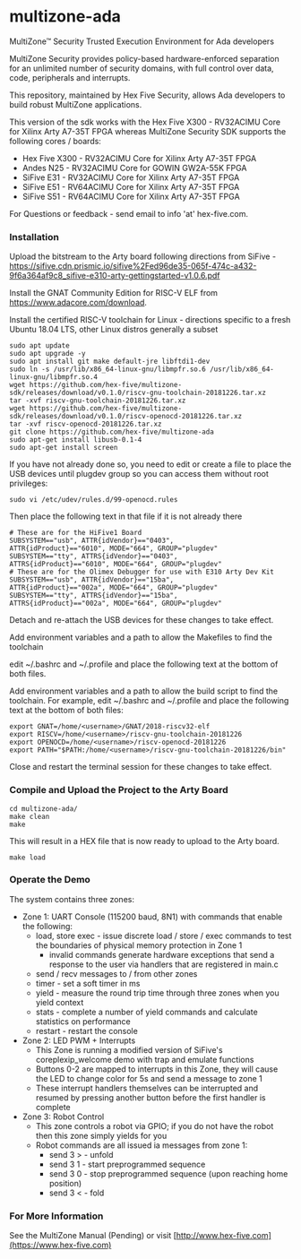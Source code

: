 # multizone-ada
MultiZone™ Security Trusted Execution Environment for Ada developers

MultiZone Security provides policy-based hardware-enforced separation for an unlimited number of security domains, with full control over data, code, peripherals and interrupts.

This repository, maintained by Hex Five Security, allows Ada developers to build robust MultiZone applications.

This version of the sdk works with the Hex Five X300 - RV32ACIMU Core for Xilinx Arty
A7-35T FPGA whereas MultiZone Security SDK supports the following cores /
boards:
 - Hex Five X300 - RV32ACIMU Core for Xilinx Arty A7-35T FPGA
 - Andes  N25 - RV32ACIMU Core for GOWIN GW2A-55K FPGA
 - SiFive E31 - RV32ACIMU Core for Xilinx Arty A7-35T FPGA
 - SiFive E51 - RV64ACIMU Core for Xilinx Arty A7-35T FPGA
 - SiFive S51 - RV64ACIMU Core for Xilinx Arty A7-35T FPGA

For Questions or feedback - send email to info 'at' hex-five.com.

### Installation ###

Upload the bitstream to the Arty board following directions from SiFive - https://sifive.cdn.prismic.io/sifive%2Fed96de35-065f-474c-a432-9f6a364af9c8_sifive-e310-arty-gettingstarted-v1.0.6.pdf

Install the GNAT Community Edition for RISC-V ELF from https://www.adacore.com/download.

Install the certified RISC-V toolchain for Linux - directions specific to a fresh Ubuntu 18.04 LTS, other Linux distros generally a subset
 ```
 sudo apt update
 sudo apt upgrade -y
 sudo apt install git make default-jre libftdi1-dev
 sudo ln -s /usr/lib/x86_64-linux-gnu/libmpfr.so.6 /usr/lib/x86_64-linux-gnu/libmpfr.so.4
 wget https://github.com/hex-five/multizone-sdk/releases/download/v0.1.0/riscv-gnu-toolchain-20181226.tar.xz
 tar -xvf riscv-gnu-toolchain-20181226.tar.xz
 wget https://github.com/hex-five/multizone-sdk/releases/download/v0.1.0/riscv-openocd-20181226.tar.xz
 tar -xvf riscv-openocd-20181226.tar.xz
 git clone https://github.com/hex-five/multizone-ada
 sudo apt-get install libusb-0.1-4
 sudo apt-get install screen
```

If you have not already done so, you need to edit or create a file to place the USB devices until plugdev group so you can access them without root privileges:
```
sudo vi /etc/udev/rules.d/99-openocd.rules
```
Then place the following text in that file if it is not already there
```
# These are for the HiFive1 Board
SUBSYSTEM=="usb", ATTR{idVendor}=="0403",
ATTR{idProduct}=="6010", MODE="664", GROUP="plugdev"
SUBSYSTEM=="tty", ATTRS{idVendor}=="0403",
ATTRS{idProduct}=="6010", MODE="664", GROUP="plugdev"
# These are for the Olimex Debugger for use with E310 Arty Dev Kit
SUBSYSTEM=="usb", ATTR{idVendor}=="15ba",
ATTR{idProduct}=="002a", MODE="664", GROUP="plugdev"
SUBSYSTEM=="tty", ATTRS{idVendor}=="15ba",
ATTRS{idProduct}=="002a", MODE="664", GROUP="plugdev"
```
Detach and re-attach the USB devices for these changes to take effect.

Add environment variables and a path to allow the Makefiles to find the toolchain

edit ~/.bashrc and ~/.profile and place the following text at the bottom of both files.

Add environment variables and a path to allow the build script to find the
toolchain. For example, edit ~/.bashrc and ~/.profile and place the following
text at the bottom of both files:
```
export GNAT=/home/<username>/GNAT/2018-riscv32-elf
export RISCV=/home/<username>/riscv-gnu-toolchain-20181226
export OPENOCD=/home/<username>/riscv-openocd-20181226
export PATH="$PATH:/home/<username>/riscv-gnu-toolchain-20181226/bin"
```
Close and restart the terminal session for these changes to take effect.

### Compile and Upload the Project to the Arty Board ###

```
cd multizone-ada/
make clean
make
```

This will result in a HEX file that is now ready to upload to the Arty board.

```
make load
```

### Operate the Demo ###

The system contains three zones:
 - Zone 1: UART Console (115200 baud, 8N1) with commands that enable the following:
   - load, store exec - issue discrete load / store / exec commands to test the boundaries of physical memory protection in Zone 1
     - invalid commands generate hardware exceptions that send a response to the user via handlers that are registered in main.c
   - send / recv messages to / from other zones
   - timer - set a soft timer in ms 
   - yield - measure the round trip time through three zones when you yield context
   - stats - complete a number of yield commands and calculate statistics on performance
   - restart - restart the console
 - Zone 2: LED PWM + Interrupts
   - This Zone is running a modified version of SiFive's coreplexip_welcome demo with trap and emulate functions
   - Buttons 0-2 are mapped to interrupts in this Zone, they will cause the LED to change color for 5s and send a message to zone 1
   - These interrupt handlers themselves can be interrupted and resumed by pressing another button before the first handler is complete
 - Zone 3: Robot Control
   - This zone controls a robot via GPIO; if you do not have the robot then this zone simply yields for you
   - Robot commands are all issued ia messages from zone 1:
     - send 3 > - unfold
     - send 3 1 - start preprogrammed sequence
     - send 3 0 - stop preprogrammed sequence (upon reaching home position)
     - send 3 < - fold
 
### For More Information ###

See the MultiZone Manual (Pending) or visit [http://www.hex-five.com](https://www.hex-five.com)
